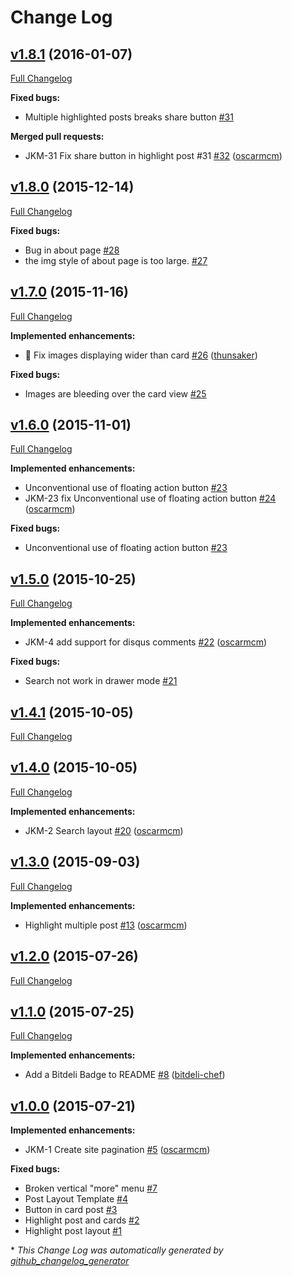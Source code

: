 # Change Log

## [v1.8.1](https://github.com/gdg-managua/jekyll-mdl/tree/v1.8.1) (2016-01-07)
[Full Changelog](https://github.com/gdg-managua/jekyll-mdl/compare/v1.8.0...v1.8.1)

**Fixed bugs:**

- Multiple highlighted posts breaks share button [\#31](https://github.com/gdg-managua/jekyll-mdl/issues/31)

**Merged pull requests:**

- JKM-31 Fix share button in highlight post \#31 [\#32](https://github.com/gdg-managua/jekyll-mdl/pull/32) ([oscarmcm](https://github.com/oscarmcm))

## [v1.8.0](https://github.com/gdg-managua/jekyll-mdl/tree/v1.8.0) (2015-12-14)
[Full Changelog](https://github.com/gdg-managua/jekyll-mdl/compare/v1.7.0...v1.8.0)

**Fixed bugs:**

- Bug in about page [\#28](https://github.com/gdg-managua/jekyll-mdl/issues/28)
- the img style of about page is too large. [\#27](https://github.com/gdg-managua/jekyll-mdl/issues/27)

## [v1.7.0](https://github.com/gdg-managua/jekyll-mdl/tree/v1.7.0) (2015-11-16)
[Full Changelog](https://github.com/gdg-managua/jekyll-mdl/compare/v1.6.0...v1.7.0)

**Implemented enhancements:**

- :bug: Fix images displaying wider than card [\#26](https://github.com/gdg-managua/jekyll-mdl/pull/26) ([thunsaker](https://github.com/thunsaker))

**Fixed bugs:**

- Images are bleeding over the card view [\#25](https://github.com/gdg-managua/jekyll-mdl/issues/25)

## [v1.6.0](https://github.com/gdg-managua/jekyll-mdl/tree/v1.6.0) (2015-11-01)
[Full Changelog](https://github.com/gdg-managua/jekyll-mdl/compare/v1.5.0...v1.6.0)

**Implemented enhancements:**

- Unconventional use of floating action button [\#23](https://github.com/gdg-managua/jekyll-mdl/issues/23)
- JKM-23 fix Unconventional use of floating action button [\#24](https://github.com/gdg-managua/jekyll-mdl/pull/24) ([oscarmcm](https://github.com/oscarmcm))

**Fixed bugs:**

- Unconventional use of floating action button [\#23](https://github.com/gdg-managua/jekyll-mdl/issues/23)

## [v1.5.0](https://github.com/gdg-managua/jekyll-mdl/tree/v1.5.0) (2015-10-25)
[Full Changelog](https://github.com/gdg-managua/jekyll-mdl/compare/v1.4.1...v1.5.0)

**Implemented enhancements:**

- JKM-4 add support for disqus comments [\#22](https://github.com/gdg-managua/jekyll-mdl/pull/22) ([oscarmcm](https://github.com/oscarmcm))

**Fixed bugs:**

- Search not work in drawer mode [\#21](https://github.com/gdg-managua/jekyll-mdl/issues/21)

## [v1.4.1](https://github.com/gdg-managua/jekyll-mdl/tree/v1.4.1) (2015-10-05)
[Full Changelog](https://github.com/gdg-managua/jekyll-mdl/compare/v1.4.0...v1.4.1)

## [v1.4.0](https://github.com/gdg-managua/jekyll-mdl/tree/v1.4.0) (2015-10-05)
[Full Changelog](https://github.com/gdg-managua/jekyll-mdl/compare/v1.3.0...v1.4.0)

**Implemented enhancements:**

- JKM-2 Search layout [\#20](https://github.com/gdg-managua/jekyll-mdl/pull/20) ([oscarmcm](https://github.com/oscarmcm))

## [v1.3.0](https://github.com/gdg-managua/jekyll-mdl/tree/v1.3.0) (2015-09-03)
[Full Changelog](https://github.com/gdg-managua/jekyll-mdl/compare/v1.2.0...v1.3.0)

**Implemented enhancements:**

- Highlight multiple post [\#13](https://github.com/gdg-managua/jekyll-mdl/pull/13) ([oscarmcm](https://github.com/oscarmcm))

## [v1.2.0](https://github.com/gdg-managua/jekyll-mdl/tree/v1.2.0) (2015-07-26)
[Full Changelog](https://github.com/gdg-managua/jekyll-mdl/compare/v1.1.0...v1.2.0)

## [v1.1.0](https://github.com/gdg-managua/jekyll-mdl/tree/v1.1.0) (2015-07-25)
[Full Changelog](https://github.com/gdg-managua/jekyll-mdl/compare/v1.0.0...v1.1.0)

**Implemented enhancements:**

- Add a Bitdeli Badge to README [\#8](https://github.com/gdg-managua/jekyll-mdl/pull/8) ([bitdeli-chef](https://github.com/bitdeli-chef))

## [v1.0.0](https://github.com/gdg-managua/jekyll-mdl/tree/v1.0.0) (2015-07-21)
**Implemented enhancements:**

- JKM-1 Create site pagination [\#5](https://github.com/gdg-managua/jekyll-mdl/pull/5) ([oscarmcm](https://github.com/oscarmcm))

**Fixed bugs:**

- Broken vertical "more" menu [\#7](https://github.com/gdg-managua/jekyll-mdl/issues/7)
- Post Layout Template [\#4](https://github.com/gdg-managua/jekyll-mdl/issues/4)
- Button in card post [\#3](https://github.com/gdg-managua/jekyll-mdl/issues/3)
- Highlight post and cards [\#2](https://github.com/gdg-managua/jekyll-mdl/issues/2)
- Highlight post layout [\#1](https://github.com/gdg-managua/jekyll-mdl/issues/1)



\* *This Change Log was automatically generated by [github_changelog_generator](https://github.com/skywinder/Github-Changelog-Generator)*